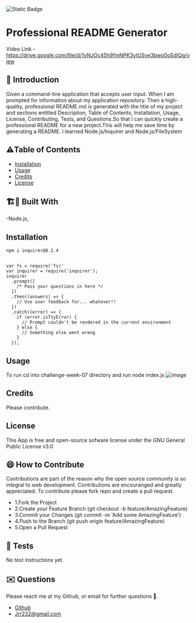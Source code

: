  
 
![Static Badge](https://img.shields.io/badge/license-GNU_General_Public_License_v3.0-yellow)


# Professional README Generator
Video Link - https://drive.google.com/file/d/1vNJOc45h9fmNPK3ytUSye3bwo0oSdIQg/view


## 🤔 Introduction

Given a command-line application that accepts user input.
When I am prompted for information about my application repository.
Then a high-quality, professional README.md is generated with the title of my project and sections entitled Description, Table of Contents, Installation, Usage, License, Contributing, Tests, and Questions.So that I can quickly create a professional README for a new project.This will help me save time by generating a README. I learned Node.js/Inquirer and Node.js/FileSystem




## ⚠️Table of Contents 
- [Installation](#installation)
- [Usage](#usage)
- [Credits](#credits)
- [License](#license)




## 🏗️🚧 Built With 

-Node.js,







## Installation 

```
npm i inquirer@8.2.4


var fs = require('fs)'
var inquirer = require('inquirer');
inquirer
  .prompt([
    /* Pass your questions in here */
  ])
  .then((answers) => {
    // Use user feedback for... whatever!!
  })
  .catch((error) => {
    if (error.isTtyError) {
      // Prompt couldn't be rendered in the current environment
    } else {
      // Something else went wrong
    }
  });
```






## Usage
To run cd into challenge-week-07 directory and run node index.js
![image](https://github.com/Jrr1232/challenge-week-07/assets/71472570/75fb4b67-0f7f-4e1a-b18a-cecc9f1fb27b)






## Credits 
Please contribute. 




## License 
This App is free and open-source sofware license under the GNU General Public License v3.0





## 😄 How to Contribute
Contributions are part of the reason why the open source community is so integral to web development. Contributions are encouranged and greatly appreciated.
To contribute please fork repo and create a pull request.

- 1.Fork the Project
- 2.Create your Feature Branch (git checkout -b feature/AmazingFeature)
- 3.Commit your Changes (git commit -m 'Add some AmazingFeature')
- 4.Push to the Branch (git push origin feature/AmazingFeature)
- 5.Open a Pull Request





## 🧪 Tests 
No test instructions yet.





## ✉️ Questions 
Please reach me at my Github, or email for further questions 🐶. 
- [Github](https://github.com/Jrr1232)
- Jrr232@gmail.com



